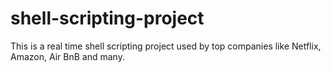 # shell-scripting-project
This is a real time shell scripting project used by top companies like Netflix, Amazon, Air BnB and many.
